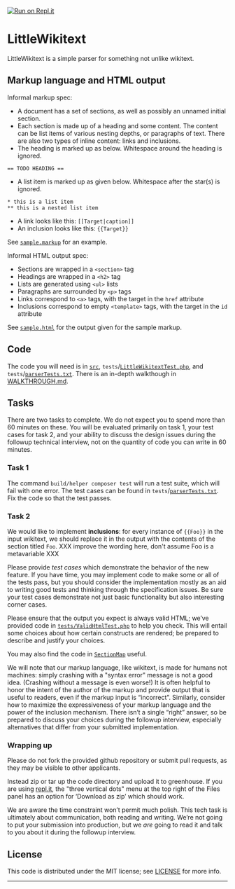 [![Run on Repl.it](https://repl.it/badge/github/fooDaez5/little-wikitext)](https://repl.it/github/fooDaez5/little-wikitext)

LittleWikitext
=====================

LittleWikitext is a simple parser for something not unlike wikitext.

Markup language and HTML output
-------------------------------
Informal markup spec:
* A document has a set of sections, as well as possibly an unnamed initial
section.
* Each section is made up of a heading and some content.  The content can be
list items of various nesting depths, or paragraphs of text.  There are also
two types of inline content: links and inclusions.
* The heading is marked up as below. Whitespace around the heading is ignored.
```
== TODO HEADING ==
```
* A list item is marked up as given below. Whitespace after the star(s) is ignored.
```
* this is a list item
** this is a nested list item
```
* A link looks like this: `[[Target|caption]]`
* An inclusion looks like this: `{{Target}}`

See [`sample.markup`](./sample.markup) for an example.

Informal HTML output spec:
* Sections are wrapped in a `<section>` tag
* Headings are wrapped in a `<h2>` tag
* Lists are generated using `<ul>` lists
* Paragraphs are surrounded by `<p>` tags
* Links correspond to `<a>` tags, with the target in the `href` attribute
* Inclusions correspond to empty `<template>` tags, with the target in the
`id` attribute

See [`sample.html`](./sample.html) for the output given for the sample markup.

Code
----
The code you will need is in [`src`], `tests`/[`LittleWikitextTest.php`], and
`tests`/[`parserTests.txt`].  There is an in-depth walkthough in
[WALKTHROUGH.md](./WALKTHROUGH.md).

Tasks
-----
There are two tasks to complete.  We do not expect you to spend more
than 60 minutes on these.  You will be evaluated primarily on task 1,
your test cases for task 2, and your ability to discuss the design
issues during the followup technical interview, not on the quantity of
code you can write in 60 minutes.

### Task 1

The command `build/helper composer test` will run a test suite, which
will fail with one error.  The test cases can be found in
`tests`/[`parserTests.txt`].  Fix the code so that the test passes.

### Task 2

We would like to implement **inclusions**: for every instance of
`{{Foo}}` in the input wikitext, we should replace it in the output
with the contents of the section titled `Foo`.
XXX improve the wording here, don't assume Foo is a metavariable XXX

Please provide *test cases* which demonstrate the behavior of the new
feature.  If you have time, you may implement code to make some or all
of the tests pass, but you should consider the implementation mostly
as an aid to writing good tests and thinking through the specification
issues.  Be sure your test cases demonstrate not just basic
functionality but also interesting corner cases.

Please ensure that the output you expect is always valid HTML; we’ve
provided code in
[`tests/ValidHtmlTest.php`](./tests/ValidHtmlTest.php) to help you
check.  This will entail some choices about how certain constructs are
rendered; be prepared to describe and justify your choices.

You may also find the code in [`SectionMap`] useful.

We will note that our markup language, like wikitext, is made for
humans not machines: simply crashing with a "syntax error" message is
not a good idea. (Crashing without a message is even worse!)  It is
often helpful to honor the intent of the author of the markup and
provide output that is useful to readers, even if the markup input is
“incorrect”. Similarly, consider how to maximize the expressiveness of
your markup language and the power of the inclusion mechanism. There
isn’t a single “right” answer, so be prepared to discuss your choices
during the followup interview, especially alternatives that differ
from your submitted implementation.

### Wrapping up

Please do not fork the provided github repository or submit pull
requests, as they may be visible to other applicants.

Instead zip or tar up the code directory and upload it to greenhouse.
If you are using [repl.it](https://repl.it/), the "three vertical
dots" menu at the top right of the Files panel has an option for
‘Download as zip’ which should work.

We are aware the time constraint won’t permit much polish.
This tech task is ultimately about communication, both reading
and writing.  We’re not going to put your submission into production,
but we *are* going to read it and talk to you about it during the
followup interview.

License
-------

This code is distributed under the MIT license; see
[LICENSE](./LICENSE) for more info.

---
[repl.it]: https://repl.it
[wikipeg]: https://www.npmjs.com/package/wikipeg
[PEG]: https://en.wikipedia.org/wiki/Parsing_expression_grammar
[`src`]: ./src
[`parserTests.txt`]: ./tests/parserTests.txt
[`LittleWikitextTest.php`]: ./tests/LittleWikitextTest.php
[`Grammar.pegphp`]: ./src/Grammar.pegphp
[`Grammar`]: ./src/Grammar.php
[`Node`]: ./src/Node.php
[`LeafNode`]: ./src/LeafNode.php
[`Root`]: ./src/Root.php
[`Section`]: ./src/Section.php
[`Heading`]: ./src/Heading.php
[`ListItem`]: ./src/ListItem.php
[`Paragraph`]: ./src/Paragraph.php
[`Inclusion`]: ./src/Inclusion.php
[`Link`]: ./src/Link.php
[`Text`]: ./src/Text.php
[`Visitor`]: ./src/Visitor.php
[`TraversalVisitor`]: ./src/TraversalVisitor.php
[`TransformVisitor`]: ./src/TransformVisitor.php
[`ToHtmlVisitor`]: ./src/ToHtmlVisitor.php
[`ToMarkupVisitor`]: ./src/ToMarkupVisitor.php
[`SectionMap`]: ./src/SectionMap.php
[`LittleWikitext`]: ./src/LittleWikitext.php
[`ValidHtmlTest`]: ./tests/ValidHtmlTest.php
[`LittleWikitextTest`]: ./tests/LittleWikitextTest.php
[PHPUnit]: https://phpunit.de/documentation.html
[`phpcs`]: https://github.com/squizlabs/PHP_CodeSniffer
[`phan`]: https://github.com/phan/phan/wiki
[composer]: https://getcomposer.org/
